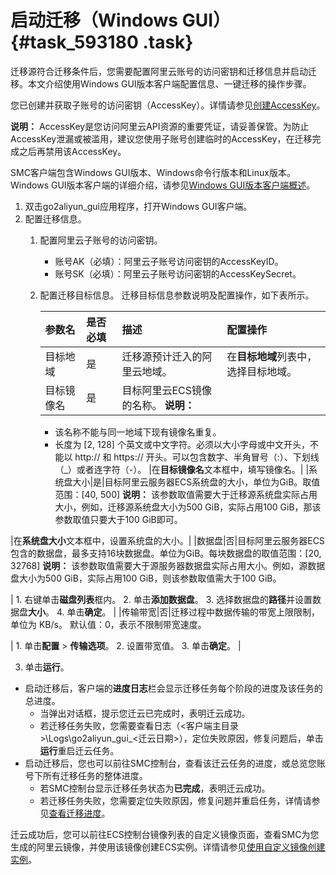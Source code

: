 # 启动迁移（Windows GUI） {#task_593180 .task}

迁移源符合迁移条件后，您需要配置阿里云账号的访问密钥和迁移信息并启动迁移。本文介绍使用Windows GUI版本客户端配置信息、一键迁移的操作步骤。

您已创建并获取子账号的访问密钥（AccessKey）。详情请参见[创建AccessKey](../../../../cn.zh-CN/通用参考/创建AccessKey.md#)。

**说明：** AccessKey是您访问阿里云API资源的重要凭证，请妥善保管。为防止AccessKey泄漏或被滥用，建议您使用子账号创建临时的AccessKey，在迁移完成之后再禁用该AccessKey。

SMC客户端包含Windows GUI版本、Windows命令行版本和Linux版本。Windows GUI版本客户端的详细介绍，请参见[Windows GUI版本客户端概述](../../../../cn.zh-CN/.md#section_86i_0yy_vz2)。

1.  双击go2aliyun\_gui应用程序，打开Windows GUI客户端。
2.  配置迁移信息。 
    1.  配置阿里云子账号的访问密钥。 
        -   账号AK（必填）：阿里云子账号访问密钥的AccessKeyID。
        -   账号SK（必填）：阿里云子账号访问密钥的AccessKeySecret。
    2.  配置迁移目标信息。 迁移目标信息参数说明及配置操作，如下表所示。

        |参数名|是否必填|描述|配置操作|
        |:--|:---|:-|:---|
        |目标地域|是|迁移源预计迁入的阿里云地域。|在**目标地域**列表中，选择目标地域。|
        |目标镜像名|是|目标阿里云ECS镜像的名称。 **说明：** 

        -   该名称不能与同一地域下现有镜像名重复。
        -   长度为 \[2, 128\] 个英文或中文字符。必须以大小字母或中文开头，不能以 http:// 和 https:// 开头。可以包含数字、半角冒号（:）、下划线（\_）或者连字符（-）。
 |在**目标镜像名**文本框中，填写镜像名。|
        |系统盘大小|是|目标阿里云服务器ECS系统盘的大小，单位为GiB。取值范围：\[40, 500\] **说明：** 该参数取值需要大于迁移源系统盘实际占用大小，例如，迁移源系统盘大小为500 GiB，实际占用100 GiB，那该参数取值只要大于100 GiB即可。

 |在**系统盘大小**文本框中，设置系统盘的大小。|
        |数据盘|否|目标阿里云服务器ECS包含的数据盘，最多支持16块数据盘。单位为GiB。每块数据盘的取值范围：\[20, 32768\] **说明：** 该参数取值需要大于源服务器数据盘实际占用大小。例如，源数据盘大小为500 GiB，实际占用100 GiB，则该参数取值需大于100 GiB。

 |         1.  右键单击**磁盘列表**框内。
        2.  单击**添加数据盘**。
        3.  选择数据盘的**路径**并设置数据盘**大小**。
        4.  单击**确定**。
 |
        |传输带宽|否|迁移过程中数据传输的带宽上限限制，单位为 KB/s。 默认值：0，表示不限制带宽速度。

 |         1.  单击**配置** \> **传输选项**。
        2.  设置带宽值。
        3.  单击**确定**。
 |

3.  单击**运行**。

-   启动迁移后，客户端的**进度日志**栏会显示迁移任务每个阶段的进度及该任务的总进度。
    -   当弹出对话框，提示您迁云已完成时，表明迁云成功。
    -   若迁移任务失败，您需要查看日志（<客户端主目录\>\\Logs\\go2aliyun\_gui\_<迁云日期\>），定位失败原因，修复问题后，单击**运行**重启迁云任务。
-   启动迁移后，您也可以前往SMC控制台，查看该迁云任务的进度，或总览您账号下所有迁移任务的整体进度。
    -   若SMC控制台显示迁移任务状态为**已完成**，表明迁云成功。
    -   若迁移任务失败，您需要定位失败原因，修复问题并重启任务，详情请参见[查看迁移进度](cn.zh-CN/快速入门/客户端迁移/查看迁移进度.md#)。

迁云成功后，您可以前往ECS控制台镜像列表的自定义镜像页面，查看SMC为您生成的阿里云镜像，并使用该镜像创建ECS实例。详情请参见[使用自定义镜像创建实例](../../../../cn.zh-CN/实例/创建实例/使用自定义镜像创建实例.md#)。

